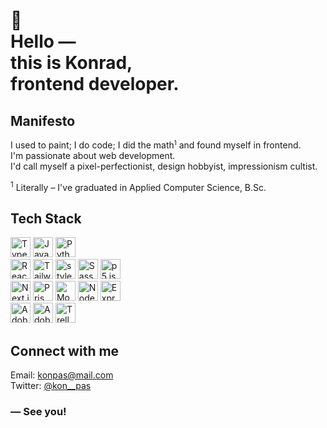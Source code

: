<h1>
  🌱 <br />
  Hello &mdash; <br />
  this is Konrad, <br />
  frontend developer.
</h1>

## Manifesto

I used to paint; I do code; I did the math<small><sup>1</sup></small> and found myself in frontend. <br/>
I&apos;m passionate about web development. <br />
I&apos;d call myself a pixel-perfectionist, design hobbyist, impressionism cultist.

<sup>1</sup> Literally &ndash; I&apos;ve graduated in Applied Computer Science, B.Sc.

## Tech Stack

<picture>
  <source media="(prefers-color-scheme: dark)" srcset="https://cdn.simpleicons.org/TypeScript/white">
  <source media="(prefers-color-scheme: light)" srcset="https://cdn.simpleicons.org/TypeScript/black">
  <img alt="TypeScript" title="TypeScript" height="32" width="32" src="https://cdn.simpleicons.org/TypeScript/black" />
</picture>
<picture>
  <source media="(prefers-color-scheme: dark)" srcset="https://cdn.simpleicons.org/JavaScript/white">
  <source media="(prefers-color-scheme: light)" srcset="https://cdn.simpleicons.org/JavaScript/black">
  <img alt="JavaScript" title="JavaScript" height="32" width="32" src="https://cdn.simpleicons.org/JavaScript/black" />
</picture>
<picture>
  <source media="(prefers-color-scheme: dark)" srcset="https://cdn.simpleicons.org/Python/white">
  <source media="(prefers-color-scheme: light)" srcset="https://cdn.simpleicons.org/Python/black">
  <img alt="Python" title="Python" height="32" width="32" src="https://cdn.simpleicons.org/Python/black" />
</picture>

<br />

<picture>
  <source media="(prefers-color-scheme: dark)" srcset="https://cdn.simpleicons.org/React/white">
  <source media="(prefers-color-scheme: light)" srcset="https://cdn.simpleicons.org/React/black">
  <img alt="React" title="React" height="32" width="32" src="https://cdn.simpleicons.org/React/black" />
</picture>
<picture>
  <source media="(prefers-color-scheme: dark)" srcset="https://cdn.simpleicons.org/TailwindCSS/white">
  <source media="(prefers-color-scheme: light)" srcset="https://cdn.simpleicons.org/TailwindCSS/black">
  <img alt="TailwindCSS" title="TailwindCSS" height="32" width="32" src="https://cdn.simpleicons.org/TailwindCSS/black" />
</picture>
<picture>
  <source media="(prefers-color-scheme: dark)" srcset="https://cdn.simpleicons.org/styledcomponents/white">
  <source media="(prefers-color-scheme: light)" srcset="https://cdn.simpleicons.org/styledcomponents/black">
  <img alt="styled-components" title="styled-components" height="32" width="32" src="https://cdn.simpleicons.org/styledcomponents/black" />
</picture>
<picture>
  <source media="(prefers-color-scheme: dark)" srcset="https://cdn.simpleicons.org/Sass/white">
  <source media="(prefers-color-scheme: light)" srcset="https://cdn.simpleicons.org/Sass/black">
  <img alt="Sass" title="Sass" height="32" width="32" src="https://cdn.simpleicons.org/Sass/black" />
</picture>
<picture>
  <source media="(prefers-color-scheme: dark)" srcset="https://cdn.simpleicons.org/p5.js/white">
  <source media="(prefers-color-scheme: light)" srcset="https://cdn.simpleicons.org/p5.js/black">
  <img alt="p5.js" title="p5.js" height="32" width="32" src="https://cdn.simpleicons.org/p5.js/black" />
</picture>

<br />

<picture>
  <source media="(prefers-color-scheme: dark)" srcset="https://cdn.simpleicons.org/Next.js/white">
  <source media="(prefers-color-scheme: light)" srcset="https://cdn.simpleicons.org/Next.js/black">
  <img alt="Next.js" title="Next.js" height="32" width="32" src="https://cdn.simpleicons.org/Next.js/black" />
</picture>
<picture>
  <source media="(prefers-color-scheme: dark)" srcset="https://cdn.simpleicons.org/Prisma/white">
  <source media="(prefers-color-scheme: light)" srcset="https://cdn.simpleicons.org/Prisma/black">
  <img alt="Prisma" title="Prisma" height="32" width="32" src="https://cdn.simpleicons.org/Prisma/black" />
</picture>
<picture>
  <source media="(prefers-color-scheme: dark)" srcset="https://cdn.simpleicons.org/MongoDB/white">
  <source media="(prefers-color-scheme: light)" srcset="https://cdn.simpleicons.org/MongoDB/black">
  <img alt="MongoDB" title="MongoDB" height="32" width="32" src="https://cdn.simpleicons.org/MongoDB/black" />
</picture>
<picture>
  <source media="(prefers-color-scheme: dark)" srcset="https://cdn.simpleicons.org/Node.js/white">
  <source media="(prefers-color-scheme: light)" srcset="https://cdn.simpleicons.org/Node.js/black">
  <img alt="Node.js" title="Node.js" height="32" width="32" src="https://cdn.simpleicons.org/Node.js/black" />
</picture>
<picture>
  <source media="(prefers-color-scheme: dark)" srcset="https://cdn.simpleicons.org/Express/white">
  <source media="(prefers-color-scheme: light)" srcset="https://cdn.simpleicons.org/Express/black">
  <img alt="Express.js" title="Express.js" height="32" width="32" src="https://cdn.simpleicons.org/Express/black" />
</picture>

<br />

<picture>
  <source media="(prefers-color-scheme: dark)" srcset="https://cdn.simpleicons.org/AdobeIllustrator/white">
  <source media="(prefers-color-scheme: light)" srcset="https://cdn.simpleicons.org/AdobeIllustrator/black">
  <img alt="Adobe Illustrator" title="Adobe Illustrator" height="32" width="32" src="https://cdn.simpleicons.org/AdobeIllustrator/black" />
</picture>
<picture>
  <source media="(prefers-color-scheme: dark)" srcset="https://cdn.simpleicons.org/AdobePhotoshop/white">
  <source media="(prefers-color-scheme: light)" srcset="https://cdn.simpleicons.org/AdobePhotoshop/black">
  <img alt="Adobe Photoshop" title="Adobe Photoshop" height="32" width="32" src="https://cdn.simpleicons.org/AdobePhotoshop/black" />
</picture>
<picture>
  <source media="(prefers-color-scheme: dark)" srcset="https://cdn.simpleicons.org/Trello/white">
  <source media="(prefers-color-scheme: light)" srcset="https://cdn.simpleicons.org/Trello/black">
  <img alt="Trello" title="Trello" height="32" width="32" src="https://cdn.simpleicons.org/Trello/black" />
</picture>

## Connect with me

Email: konpas@mail.com <br />
Twitter: [@kon\_\_pas](https://twitter.com/kon__pas) <br />

<!-- [LinkedIn]() -->
<!-- [Discord]() -->

### &mdash; See you!
